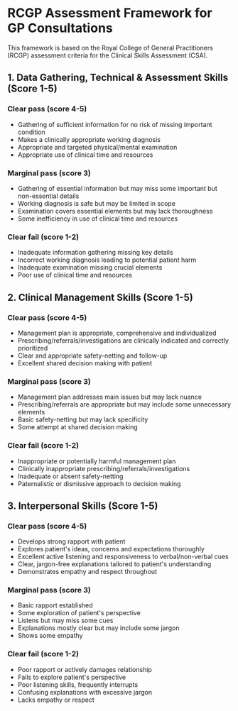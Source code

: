 # RCGP Assessment Framework for GP Consultations

This framework is based on the Royal College of General Practitioners (RCGP) assessment criteria for the Clinical Skills Assessment (CSA).

## 1. Data Gathering, Technical & Assessment Skills (Score 1-5)

### Clear pass (score 4-5)

- Gathering of sufficient information for no risk of missing important condition
- Makes a clinically appropriate working diagnosis
- Appropriate and targeted physical/mental examination
- Appropriate use of clinical time and resources

### Marginal pass (score 3)

- Gathering of essential information but may miss some important but non-essential details
- Working diagnosis is safe but may be limited in scope
- Examination covers essential elements but may lack thoroughness
- Some inefficiency in use of clinical time and resources

### Clear fail (score 1-2)

- Inadequate information gathering missing key details
- Incorrect working diagnosis leading to potential patient harm
- Inadequate examination missing crucial elements
- Poor use of clinical time and resources

## 2. Clinical Management Skills (Score 1-5)

### Clear pass (score 4-5)

- Management plan is appropriate, comprehensive and individualized
- Prescribing/referrals/investigations are clinically indicated and correctly prioritized
- Clear and appropriate safety-netting and follow-up
- Excellent shared decision making with patient

### Marginal pass (score 3)

- Management plan addresses main issues but may lack nuance
- Prescribing/referrals are appropriate but may include some unnecessary elements
- Basic safety-netting but may lack specificity
- Some attempt at shared decision making

### Clear fail (score 1-2)

- Inappropriate or potentially harmful management plan
- Clinically inappropriate prescribing/referrals/investigations
- Inadequate or absent safety-netting
- Paternalistic or dismissive approach to decision making

## 3. Interpersonal Skills (Score 1-5)

### Clear pass (score 4-5)

- Develops strong rapport with patient
- Explores patient's ideas, concerns and expectations thoroughly
- Excellent active listening and responsiveness to verbal/non-verbal cues
- Clear, jargon-free explanations tailored to patient's understanding
- Demonstrates empathy and respect throughout

### Marginal pass (score 3)

- Basic rapport established
- Some exploration of patient's perspective
- Listens but may miss some cues
- Explanations mostly clear but may include some jargon
- Shows some empathy

### Clear fail (score 1-2)

- Poor rapport or actively damages relationship
- Fails to explore patient's perspective
- Poor listening skills, frequently interrupts
- Confusing explanations with excessive jargon
- Lacks empathy or respect
